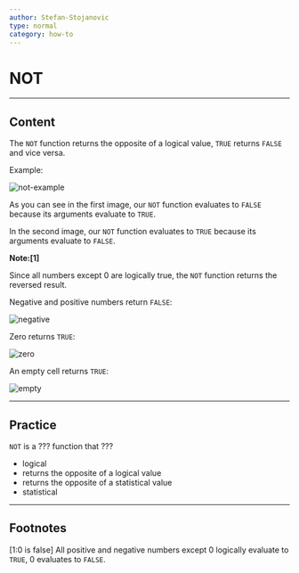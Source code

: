 ```yaml
---
author: Stefan-Stojanovic
type: normal
category: how-to
---
```


# NOT


---

## Content

The `NOT` function returns the opposite of a logical value, `TRUE` returns `FALSE` and vice versa.

Example:

![not-example](https://img.enkipro.com/87509733e9b2cb066922d98c8925477e.png)

As you can see in the first image, our `NOT` function evaluates to `FALSE` because its arguments evaluate to `TRUE`. 

In the second image, our `NOT` function evaluates to `TRUE` because its arguments evaluate to `FALSE`. 

**Note:[1]**

Since all numbers except 0 are logically true, the `NOT` function returns the reversed result.

Negative and positive numbers return `FALSE`:

![negative](https://img.enkipro.com/6a8de95c3bdf41789598f022b52e4dfb.png)

Zero returns `TRUE`:

![zero](https://img.enkipro.com/c1dc5c4ed4d9ab8af8d593bbacea1d5a.png)

An empty cell returns `TRUE`:

![empty](https://img.enkipro.com/b62c350762df4368dc9cf5c3f8fd1805.png)


---

## Practice

`NOT` is a ??? function that ???

- logical
- returns the opposite of a logical value
- returns the opposite of a statistical value
- statistical


---

## Footnotes

[1:0 is false]
All positive and negative numbers except 0 logically evaluate to `TRUE`, 0 evaluates to `FALSE`.
 
